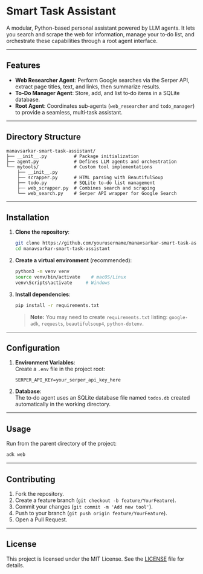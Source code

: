 # Smart Task Assistant 
A modular, Python-based personal assistant powered by LLM agents. It lets you search and scrape the web for information, manage your to‑do list, and orchestrate these capabilities through a root agent interface.

---

## Features

- **Web Researcher Agent**: Perform Google searches via the Serper API, extract page titles, text, and links, then summarize results.
- **To‑Do Manager Agent**: Store, add, and list to‑do items in a SQLite database.
- **Root Agent**: Coordinates sub‑agents (`web_researcher` and `todo_manager`) to provide a seamless, multi‑task assistant.

---

## Directory Structure

```text
manavsarkar-smart-task-assistant/
├── __init__.py          # Package initialization
├── agent.py             # Defines LLM agents and orchestration
└── mytools/             # Custom tool implementations
    ├── __init__.py
    ├── scrapper.py      # HTML parsing with BeautifulSoup
    ├── todo.py          # SQLite to‑do list management
    ├── web_scrapper.py  # Combines search and scraping
    └── web_search.py    # Serper API wrapper for Google Search
```

---

## Installation

1. **Clone the repository**:
   ```bash
   git clone https://github.com/yourusername/manavsarkar-smart-task-assistant.git
   cd manavsarkar-smart-task-assistant
   ```
2. **Create a virtual environment** (recommended):
   ```bash
   python3 -m venv venv
   source venv/bin/activate    # macOS/Linux
   venv\Scripts\activate     # Windows
   ```
3. **Install dependencies**:
   ```bash
   pip install -r requirements.txt
   ```
   > **Note:** You may need to create `requirements.txt` listing: `google-adk`, `requests`, `beautifulsoup4`, `python-dotenv`.

---

## Configuration

1. **Environment Variables**:  
   Create a `.env` file in the project root:
   ```dotenv
   SERPER_API_KEY=your_serper_api_key_here
   ```
2. **Database**:  
   The to‑do agent uses an SQLite database file named `todos.db` created automatically in the working directory.

---

## Usage

Run from the parent directory of the project:

```bash
adk web
```

---

## Contributing

1. Fork the repository.
2. Create a feature branch (`git checkout -b feature/YourFeature`).
3. Commit your changes (`git commit -m 'Add new tool'`).
4. Push to your branch (`git push origin feature/YourFeature`).
5. Open a Pull Request.

---

## License

This project is licensed under the MIT License. See the [LICENSE](LICENSE) file for details.
